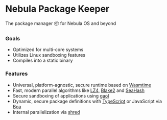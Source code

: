 # Nebula Package Keeper
The package manager 📦 for Nebula OS and beyond

### Goals
* Optimized for multi-core systems
* Utilizes Linux sandboxing features
* Compiles into a static binary

### Features
* Universal, platform-agnostic, secure runtime based on [Wasmtime](https://github.com/CraneStation/wasmtime)
* Fast, modern parallel algorithms like [LZ4](https://github.com/lz4/lz4), [Blake2](https://blake2.net/) and [SeaHash](https://crates.io/crates/seahash)
* Secure sandboxing of applications using [gaol](https://github.com/servo/gaol)
* Dynamic, secure package definitions with [TypeScript](https://github.com/swc-project/swc) or JavaScript via [Boa](https://github.com/jasonwilliams/boa)
* Internal parallelization via [shred](https://crates.io/crates/shred)
